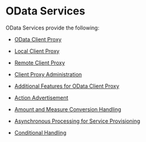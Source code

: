 <!-- loio811b5231f77e4987abe8e985e32f70a1 -->

# OData Services

OData Services provide the following:

-   [OData Client Proxy](odata-client-proxy-0d92f49.md)

-   [Local Client Proxy](local-client-proxy-287674d.md)

-   [Remote Client Proxy](remote-client-proxy-7c69fb6.md)

-   [Client Proxy Administration](client-proxy-administration-f256afd.md)

-   [Additional Features for OData Client Proxy](additional-features-for-odata-client-proxy-8d1423c.md)

-   [Action Advertisement](action-advertisement-be7bea1.md)

-   [Amount and Measure Conversion Handling](amount-and-measure-conversion-handling-1d821f4.md)

-   [Asynchronous Processing for Service Provisioning](asynchronous-processing-for-service-provisioning-985a0fd.md)

-   [Conditional Handling](conditional-handling-80fac43.md)


